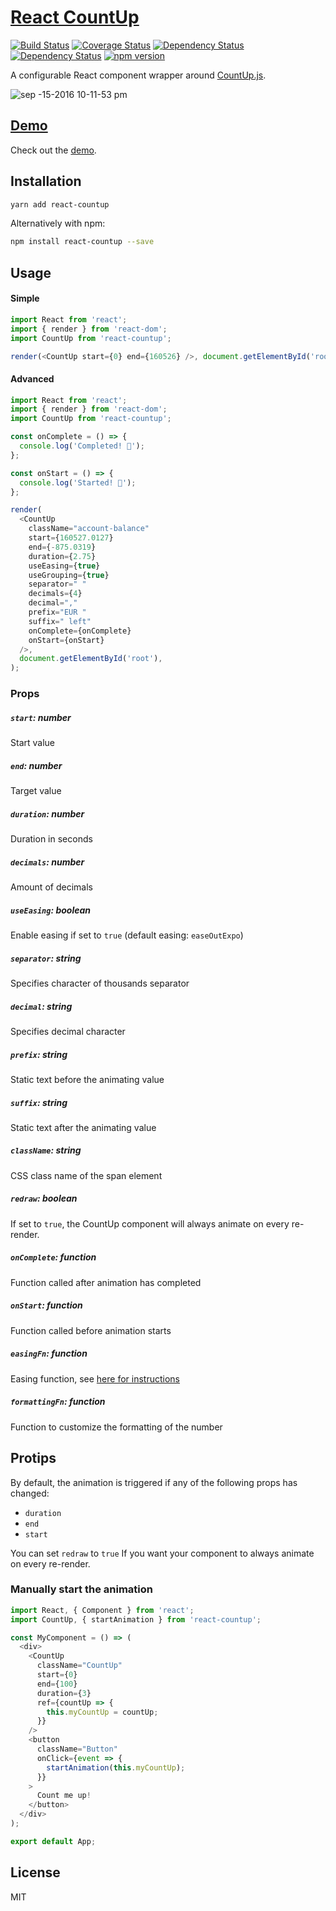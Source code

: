 # [React CountUp](https://glennreyes.github.io/react-countup)

[![Build Status](https://travis-ci.org/glennreyes/react-countup.svg?branch=master)](https://travis-ci.org/glennreyes/react-countup)
[![Coverage Status](https://coveralls.io/repos/github/glennreyes/react-countup/badge.svg?branch=master)](https://coveralls.io/github/glennreyes/react-countup?branch=master)
[![Dependency Status](https://david-dm.org/glennreyes/react-countup.svg)](https://david-dm.org/glennreyes/react-countup)
[![Dependency Status](https://david-dm.org/glennreyes/react-countup/dev-status.svg)](https://david-dm.org/glennreyes/react-countup#info=devDependencies)
[![npm version](https://badge.fury.io/js/react-countup.svg)](https://badge.fury.io/js/react-countup)

A configurable React component wrapper around [CountUp.js](https://inorganik.github.io/countUp.js/).

![sep -15-2016 10-11-53 pm](https://cloud.githubusercontent.com/assets/5080854/18565869/d23db0e0-7b91-11e6-9ee2-71be5875ca48.gif)

## [Demo](https://glennreyes.github.io/react-countup)

Check out the [demo](https://glennreyes.github.io/react-countup).

## Installation

```bash
yarn add react-countup
```

Alternatively with npm:

```bash
npm install react-countup --save
```

## Usage

#### Simple

```js
import React from 'react';
import { render } from 'react-dom';
import CountUp from 'react-countup';

render(<CountUp start={0} end={160526} />, document.getElementById('root'));
```

#### Advanced

```js
import React from 'react';
import { render } from 'react-dom';
import CountUp from 'react-countup';

const onComplete = () => {
  console.log('Completed! 👏');
};

const onStart = () => {
  console.log('Started! 💨');
};

render(
  <CountUp
    className="account-balance"
    start={160527.0127}
    end={-875.0319}
    duration={2.75}
    useEasing={true}
    useGrouping={true}
    separator=" "
    decimals={4}
    decimal=","
    prefix="EUR "
    suffix=" left"
    onComplete={onComplete}
    onStart={onStart}
  />,
  document.getElementById('root'),
);
```

### Props

##### `start`: number

Start value

##### `end`: number

Target value

##### `duration`: number

Duration in seconds

##### `decimals`: number

Amount of decimals

##### `useEasing`: boolean

Enable easing if set to `true` (default easing: `easeOutExpo`)

##### `separator`: string

Specifies character of thousands separator

##### `decimal`: string

Specifies decimal character

##### `prefix`: string

Static text before the animating value

##### `suffix`: string

Static text after the animating value

##### `className`: string

CSS class name of the span element

##### `redraw`: boolean

If set to `true`, the CountUp component will always animate on every re-render.

##### `onComplete`: function

Function called after animation has completed

##### `onStart`: function

Function called before animation starts

##### `easingFn`: function

Easing function, see [here for instructions](https://github.com/inorganik/countUp.js#custom-easing)

##### `formattingFn`: function

Function to customize the formatting of the number

## Protips

By default, the animation is triggered if any of the following props has changed:

- `duration`
- `end`
- `start`

You can set `redraw` to `true` If you want your component to always animate on every re-render.

### Manually start the animation

```js
import React, { Component } from 'react';
import CountUp, { startAnimation } from 'react-countup';

const MyComponent = () => (
  <div>
    <CountUp
      className="CountUp"
      start={0}
      end={100}
      duration={3}
      ref={countUp => {
        this.myCountUp = countUp;
      }}
    />
    <button
      className="Button"
      onClick={event => {
        startAnimation(this.myCountUp);
      }}
    >
      Count me up!
    </button>
  </div>
);

export default App;
```

## License

MIT
